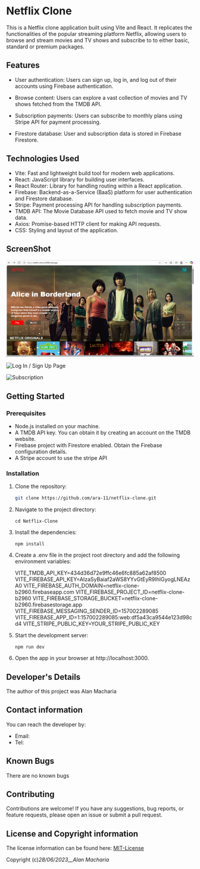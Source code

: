 # Netflix Clone

This is a Netflix clone application built using Vite and React. It replicates the functionalities of the popular streaming platform Netflix, allowing users to browse and stream movies and TV shows and subscribe to to either basic, standard or premium packages.

## Features

- User authentication: Users can sign up, log in, and log out of their accounts using Firebase authentication.

- Browse content: Users can explore a vast collection of movies and TV shows fetched from the TMDB API.

- Subscription payments: Users can subscribe to monthly plans using Stripe API for payment processing.

- Firestore database: User and subscription data is stored in Firebase Firestore.

## Technologies Used

- Vite: Fast and lightweight build tool for modern web applications.
- React: JavaScript library for building user interfaces.
- React Router: Library for handling routing within a React application.
- Firebase: Backend-as-a-Service (BaaS) platform for user authentication and Firestore database.
- Stripe: Payment processing API for handling subscription payments.
- TMDB API: The Movie Database API used to fetch movie and TV show data.
- Axios: Promise-based HTTP client for making API requests.
- CSS: Styling and layout of the application.

## ScreenShot

![Home Page](/src/assets/home.png)

![Log In / Sign Up Page ](/src/assets/login.png)

![Subscription](/src/assets/subscription.png)

## Getting Started

### Prerequisites

- Node.js installed on your machine.
- A TMDB API key. You can obtain it by creating an account on the TMDB website.
- Firebase project with Firestore enabled. Obtain the Firebase configuration details.
- A Stripe account to use the stripe API

### Installation

1. Clone the repository:

   ```bash
   git clone https://github.com/ara-11/netflix-clone.git
   ```

2. Navigate to the project directory:

   ```
   cd Netflix-Clone
   ```

3. Install the dependencies:

   ```
   npm install
   ```

4. Create a .env file in the project root directory and add the following environment variables:

   VITE_TMDB_API_KEY=434d36d72e9ffc46e6fc885a62af8500
   VITE_FIREBASE_API_KEY=AIzaSyBaiaf2aWS8YYvGtEyR9IhlGyogLNEAzA0
   VITE_FIREBASE_AUTH_DOMAIN=netflix-clone-b2960.firebaseapp.com
   VITE_FIREBASE_PROJECT_ID=netflix-clone-b2960
   VITE_FIREBASE_STORAGE_BUCKET=netflix-clone-b2960.firebasestorage.app
   VITE_FIREBASE_MESSAGING_SENDER_ID=157002289085
   VITE_FIREBASE_APP_ID=1:157002289085:web:df5a43ca9544e123d98cd4
   VITE_STRIPE_PUBLIC_KEY=YOUR_STRIPE_PUBLIC_KEY

   

5. Start the development server:

   ```
   npm run dev
   ```

6. Open the app in your browser at http://localhost:3000.

## Developer's Details

The author of this project was Alan Macharia

## Contact information

You can reach the developer by:

- Email:
- Tel: 

## Known Bugs

There are no known bugs

## Contributing

Contributions are welcome! If you have any suggestions, bug reports, or feature requests, please open an issue or submit a pull request.

## License and Copyright information

The license information can be found here: [MIT-License](https://opensource.org/licenses/MIT)

Copyright (c)_28/06/2023\_\_Alan Macharia_
